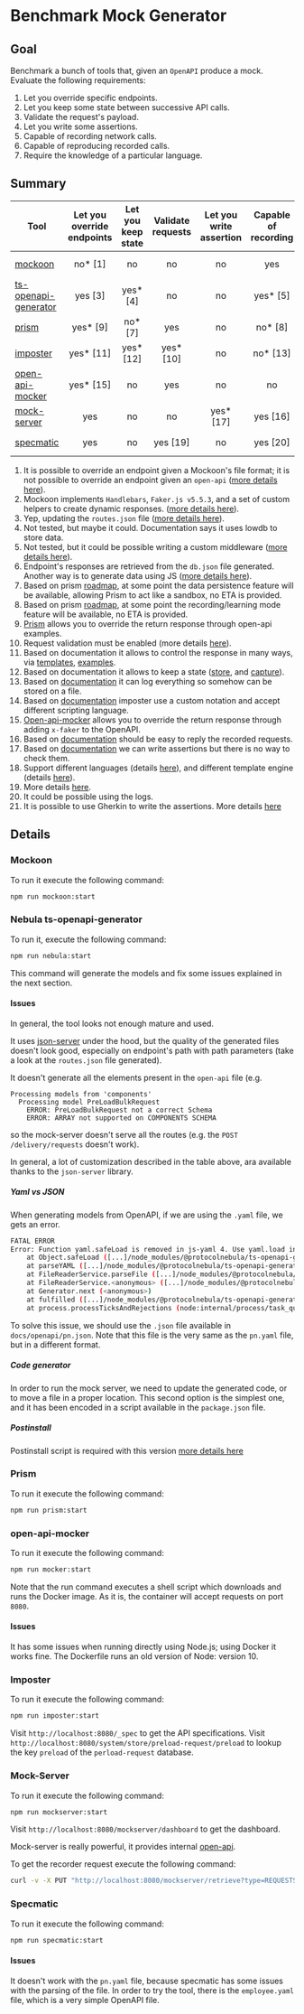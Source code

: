 # Benchmark Mock Generator

## Goal

Benchmark a bunch of tools that, given an `OpenAPI` produce a mock. Evaluate the following requirements:

1. Let you override specific endpoints.
2. Let you keep some state between successive API calls.
3. Validate the request's payload.
4. Let you write some assertions.
5. Capable of recording network calls.
6. Capable of reproducing recorded calls.
7. Require the knowledge of a particular language.

## Summary

| Tool                                                                           | Let you override endpoints | Let you keep state | Validate requests | Let you write assertion | Capable of recording | Capable of reproducing | Require the language |
|--------------------------------------------------------------------------------|:--------------------------:|:------------------:|:-----------------:|:-----------------------:|:--------------------:|:----------------------:|:--------------------:|
| [mockoon](https://mockoon.com/cli/)                                            | no* [1]                    | no                 | no                | no                      | yes                  | no                     | custom* [2]          |
| [ts-openapi-generator](https://github.com/ProtocolNebula/ts-openapi-generator) | yes [3]                    | yes* [4]           | no                | no                      | yes* [5]             | no                     | custom* [6]          |
| [prism](https://stoplight.io/open-source/prism)                                | yes* [9]                   | no* [7]            | yes               | no                      | no* [8]              | no                     | no                   |
| [imposter](https://www.imposter.sh/)                                           | yes* [11]                  | yes* [12]          | yes* [10]         | no                      | no* [13]             | no                     | custom* [14]         |
| [open-api-mocker](https://github.com/jormaechea/open-api-mocker)               | yes* [15]                  | no                 | yes               | no                      | no                   | no                     | custom* [15]         |
| [mock-server](https://www.mock-server.com/)                                    | yes                        | no                 | no                | yes* [17]               | yes [16]             | no* [16]               | custom* [18]         |
| [specmatic](https://specmatic.in/documentation.html)                           | yes                        | no                 | yes [19]          | no                      | yes [20]             | yes                    | custom [21]          |

1. It is possible to override an endpoint given a Mockoon's file format; it is not possible to override an endpoint given an `open-api` ([more details here](https://mockoon.com/docs/latest/openapi/openapi-specification-compatibility/)).
2. Mockoon implements `Handlebars`, `Faker.js v5.5.3`, and a set of custom helpers to create dynamic responses. ([more details here](https://mockoon.com/docs/latest/templating/overview/)).
3. Yep, updating the `routes.json` file ([more details here](https://www.npmjs.com/package/json-server#add-custom-routes)).
4. Not tested, but maybe it could. Documentation says it uses lowdb to store data.
5. Not tested, but it could be possible writing a custom middleware ([more details here](https://www.npmjs.com/package/json-server#add-middlewares)).
6. Endpoint's responses are retrieved from the `db.json` file generated. Another way is to generate data using JS ([more details here](https://www.npmjs.com/package/json-server#generate-random-data)).
7. Based on prism [roadmap](https://github.com/stoplightio/prism#-roadmap), at some point the data persistence feature will be available, allowing Prism to act like a sandbox, no ETA is provided.
8. Based on prism [roadmap](https://github.com/stoplightio/prism#-roadmap), at some point the recording/learning mode feature will be available, no ETA is provided.
9. [Prism](https://docs.stoplight.io/docs/prism/83dbbd75532cf-http-mocking#response-examples) allows you to override the return response through open-api examples.
10. Request validation must be enabled (more details [here](https://docs.imposter.sh/openapi_plugin/#validating-requests-against-the-specification)).
11. Based on documentation it allows to control the response in many ways, via [templates](https://docs.imposter.sh/templates/), [examples](https://docs.imposter.sh/openapi_plugin/#overriding-examples).
12. Based on documentation it allows to keep a state ([store](https://docs.imposter.sh/stores/), and [capture](https://docs.imposter.sh/data_capture/)).
13. Based on [documentation](https://docs.imposter.sh/metrics_logs_telemetry/#logs) it can log everything so somehow can be stored on a file.
14. Based on [documentation](https://docs.imposter.sh/scripting/) imposter use a custom notation and accept different scripting language.
15. [Open-api-mocker](https://github.com/jormaechea/open-api-mocker#customizing-generated-responses) allows you to override the return response through adding `x-faker` to the OpenAPI.
16. Based on [documentation](https://www.mock-server.com/proxy/record_and_replay.html) should be easy to reply the recorded requests.
17. Based on [documentation](https://www.mock-server.com/mock_server/verification.html) we can write assertions but there is no way to check them.
18. Support different languages (details [here](https://www.mock-server.com/mock_server/getting_started.html)), and different template engine (details [here](https://www.mock-server.com/mock_server/response_templates.html)).
19. More details [here](https://specmatic.in/Features.html#service-virtualisation). 
20. It could be possible using the logs. 
21. It is possible to use Gherkin to write the assertions. More details [here](https://specmatic.in/documentation/contract_tests.html#externalising-examples--test-cases)

## Details

### Mockoon

To run it execute the following command:

``` sh
npm run mockoon:start
```

### Nebula ts-openapi-generator

To run it, execute the following command:

``` sh
npm run nebula:start
```
This command will generate the models and fix some issues explained in the next section.

#### Issues

In general, the tool looks not enough mature and used.

It uses [json-server](https://www.npmjs.com/package/json-server) under the hood, but the quality of the generated files
doesn't look good, especially on endpoint's path with path parameters (take a look at the `routes.json` file generated).

It doesn't generate all the elements present in the `open-api` file (e.g. 
```text
Processing models from 'components'
  Processing model PreLoadBulkRequest
    ERROR: PreLoadBulkRequest not a correct Schema
    ERROR: ARRAY not supported on COMPONENTS SCHEMA
```
so the mock-server doesn't serve all the routes (e.g. the `POST /delivery/requests` doesn't work).

In general, a lot of customization described in the table above, ara available thanks to the `json-server` library.

##### Yaml vs JSON
When generating models from OpenAPI, if we are using the `.yaml` file, we gets an error.
``` sh
FATAL ERROR
Error: Function yaml.safeLoad is removed in js-yaml 4. Use yaml.load instead, which is now safe by default.
    at Object.safeLoad ([...]/node_modules/@protocolnebula/ts-openapi-generator/node_modules/js-yaml/index.js:10:11)
    at parseYAML ([...]/node_modules/@protocolnebula/ts-openapi-generator/build/utils/files.util.js:123:17)
    at FileReaderService.parseFile ([...]/node_modules/@protocolnebula/ts-openapi-generator/build/services/parsers/file-reader.service.js:121:51)
    at FileReaderService.<anonymous> ([...]/node_modules/@protocolnebula/ts-openapi-generator/build/services/parsers/file-reader.service.js:36:41)
    at Generator.next (<anonymous>)
    at fulfilled ([...]/node_modules/@protocolnebula/ts-openapi-generator/build/services/parsers/file-reader.service.js:5:58)
    at process.processTicksAndRejections (node:internal/process/task_queues:95:5)
```
To solve this issue, we should use the `.json` file available in `docs/openapi/pn.json`. Note that this file is the very
same as the `pn.yaml` file, but in a different format.

##### Code generator
In order to run the mock server, we need to update the generated code, or to move a file in a proper location.
This second option is the simplest one, and it has been encoded in a script available in the `package.json` file.

##### Postinstall
Postinstall script is required with this version [more details here](https://github.com/ProtocolNebula/ts-openapi-generator#installation-electric_plug)

### Prism

To run it execute the following command:

``` sh
npm run prism:start
```

### open-api-mocker

To run it execute the following command:

``` sh
npm run mocker:start
```

Note that the run command executes a shell script which downloads and runs the Docker image.
As it is, the container will accept requests on port `8080`.

#### Issues
It has some issues when running directly using Node.js; using Docker it works fine.
The Dockerfile runs an old version of Node: version 10.

### Imposter

To run it execute the following command:

``` sh
npm run imposter:start
```

Visit `http://localhost:8080/_spec` to get the API specifications. Visit `http://localhost:8080/system/store/preload-request/preload` to lookup the key `preload` of the `perload-request` database.

### Mock-Server

To run it execute the following command:

``` sh
npm run mockserver:start
```

Visit `http://localhost:8080/mockserver/dashboard` to get the dashboard.

Mock-server is really powerful, it provides internal [open-api](https://app.swaggerhub.com/apis/jamesdbloom/mock-server-openapi/5.15.x#/expectation/put_mockserver_openapi).

To get the recorder request execute the following command:

``` sh
curl -v -X PUT "http://localhost:8080/mockserver/retrieve?type=REQUESTS"
```
### Specmatic

To run it execute the following command:

``` sh
npm run specmatic:start
```

#### Issues
It doesn't work with the `pn.yaml` file, because specmatic has some issues with the parsing of the file.
In order to try the tool, there is the `employee.yaml` file, which is a very simple OpenAPI file.

